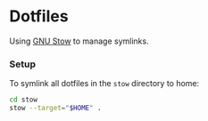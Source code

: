 # Dotfiles

Using [GNU Stow](https://www.gnu.org/software/stow/) to manage symlinks.

### Setup

To symlink all dotfiles in the `stow` directory to home:

```bash
cd stow
stow --target="$HOME" .
```

